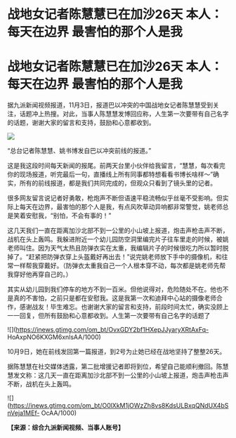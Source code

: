 # 战地女记者陈慧慧已在加沙26天 本人：每天在边界 最害怕的那个人是我

# 战地女记者陈慧慧已在加沙26天 本人：每天在边界 最害怕的那个人是我

据九派新闻视频报道，11月3日，报道巴以冲突的中国战地女记者陈慧慧受到关注，话题冲上热搜。对此，当事人陈慧慧发博回应称，人生第一次要带有自己名字的话题，谢谢大家的留言和支持，鼓励和心意都收到。

![](https://inews.gtimg.com/om_bt/OjicI155q0gFX5ufK0Ifu7pmT274FDBcIewQuqaYik9rMAA/1000)

“总台记者陈慧慧、姚书博发自巴以冲突前线的报道。”

这是我这段时间每天新闻的报尾。前两天台里小伙伴给我留言，“慧慧，每次看完你的现场报道，听完最后一句，直播线上所有同事都特想看看书博长啥样～”确实，所有的前线报道，都是我们共同完成的，但观众只看到了镜头里的记者。

很多网友留言说记者好勇敢，枪炮声不断但语速平稳流畅似乎丝毫不受影响。但实际上每天在边界，最害怕的那个人是我，有点风吹草动异响都非常警觉，姚老师总是笑着安慰我，“别怕，不会有事的！”

这几天我们一直在距离加沙北部不到一公里的小山坡上报道，炮击声枪击声不断，战机在头上轰鸣。我躲进附近一个幼儿园防空洞里编完片子往车里走的时候，被姚老师叫住。因为天气太热且防弹衣实在太重，我编辑片子的时候很吃力所以暂时脱掉了。“赶紧把防弹衣穿上头盔戴好再出去！”说完姚老师放下手中的摄像机，和往常一样帮我穿戴好。（防弹衣太重我自己一个人根本穿不动，每次都是姚老师先帮我穿好他再穿自己的。）

其实从幼儿园到我们停车的地方不到一百米。但他说得对，危险随处不在。他也不是真的不害怕，之前只是都在安慰我。这是我第一次和迪拜中心站的摄像老师合作，感谢战友！毕生难忘。也谢谢大家的留言和支持，前段时间太忙，确实没顾上一一回复，但所有鼓励和心意都收到。人生第一次要带有自己名字的话题了

![](https://inews.gtimg.com/om_bt/OvxGDY2bf1HXepJJyaryXRtAxFq-
HoAxpNO6KXGM6xnlsAA/1000)

10月9日，她在前线发回第一篇报道，到2号为止她已经在战地坚持了整整26天。

据陈慧慧在社交媒体透露，第二批增援记者即将到位，希望自己能顺利撤回。陈慧慧发文称：这几天一直在距离加沙北部不到一公里的小山坡上报道，炮击声枪击声不断，战机在头上轰鸣。

![](https://inews.gtimg.com/om_bt/O0lXkM1jOWzZh8vs8KdsULBxqQNdUX4bSnVeja1MEf-
OcAA/1000)

**【来源：综合九派新闻视频、当事人账号】**


